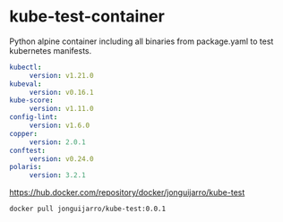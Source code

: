 # kube-test-container

Python alpine container including all binaries from package.yaml to test kubernetes manifests.

```yaml
kubectl:
     version: v1.21.0
kubeval:
     version: v0.16.1
kube-score:
     version: v1.11.0
config-lint:
     version: v1.6.0
copper:
     version: 2.0.1
conftest:
     version: v0.24.0
polaris:
     version: 3.2.1
```

https://hub.docker.com/repository/docker/jonguijarro/kube-test

```bash
docker pull jonguijarro/kube-test:0.0.1
```
